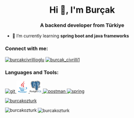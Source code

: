 <h1 align="center">Hi 👋, I'm Burçak</h1>
<h3 align="center">A backend developer from Türkiye</h3>

- 🌱 I’m currently learning **spring boot and java frameworks**

<h3 align="left">Connect with me:</h3>
<p align="left">
<a href="https://linkedin.com/in/burcakcivrillioglu" target="blank"><img align="center" src="https://raw.githubusercontent.com/rahuldkjain/github-profile-readme-generator/master/src/images/icons/Social/linked-in-alt.svg" alt="burcakcivrillioglu" height="30" width="40" /></a>
<a href="https://www.hackerrank.com/burcak_civrilli1" target="blank"><img align="center" src="https://raw.githubusercontent.com/rahuldkjain/github-profile-readme-generator/master/src/images/icons/Social/hackerrank.svg" alt="burcak_civrilli1" height="30" width="40" /></a>
</p>

<h3 align="left">Languages and Tools:</h3>
<p align="left"> <a href="https://git-scm.com/" target="_blank" rel="noreferrer"> <img src="https://www.vectorlogo.zone/logos/git-scm/git-scm-icon.svg" alt="git" width="40" height="40"/> </a> <a href="https://www.java.com" target="_blank" rel="noreferrer"> <img src="https://raw.githubusercontent.com/devicons/devicon/master/icons/java/java-original.svg" alt="java" width="40" height="40"/> </a> <a href="https://www.postgresql.org" target="_blank" rel="noreferrer"> <img src="https://raw.githubusercontent.com/devicons/devicon/master/icons/postgresql/postgresql-original-wordmark.svg" alt="postgresql" width="40" height="40"/> </a> <a href="https://postman.com" target="_blank" rel="noreferrer"> <img src="https://www.vectorlogo.zone/logos/getpostman/getpostman-icon.svg" alt="postman" width="40" height="40"/> </a> <a href="https://spring.io/" target="_blank" rel="noreferrer"> <img src="https://www.vectorlogo.zone/logos/springio/springio-icon.svg" alt="spring" width="40" height="40"/> </a> </p>

<p align="left"> <a href="https://github.com/ryo-ma/github-profile-trophy"><img src="https://github-profile-trophy.vercel.app/?username=burcakozturk" alt="burcakozturk" /></a> </p>

<p><img align="left" src="https://github-readme-stats.vercel.app/api/top-langs?username=burcakozturk&show_icons=true&locale=en&layout=compact" alt="burcakozturk" /></p>

<p>&nbsp;<img align="center" src="https://github-readme-stats.vercel.app/api?username=burcakozturk&show_icons=true&locale=en" alt="burcakozturk" /></p>
